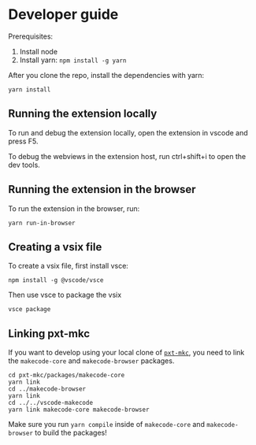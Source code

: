 # Developer guide

Prerequisites:

1. Install node
2. Install yarn: `npm install -g yarn`

After you clone the repo, install the dependencies with yarn:

```
yarn install
```

## Running the extension locally

To run and debug the extension locally, open the extension in vscode and press
F5.

To debug the webviews in the extension host, run ctrl+shift+i to open the dev
tools.

## Running the extension in the browser

To run the extension in the browser, run:

```
yarn run-in-browser
```

## Creating a vsix file

To create a vsix file, first install vsce:

```
npm install -g @vscode/vsce
```

Then use vsce to package the vsix

```
vsce package
```

## Linking pxt-mkc

If you want to develop using your local clone of
[`pxt-mkc`](HTTPS://github.com/microsoft/pxt-mkc), you need to link the
`makecode-core` and `makecode-browser` packages.

```
cd pxt-mkc/packages/makecode-core
yarn link
cd ../makecode-browser
yarn link
cd ../../vscode-makecode
yarn link makecode-core makecode-browser
```

Make sure you run `yarn compile` inside of `makecode-core` and
`makecode-browser` to build the packages!

